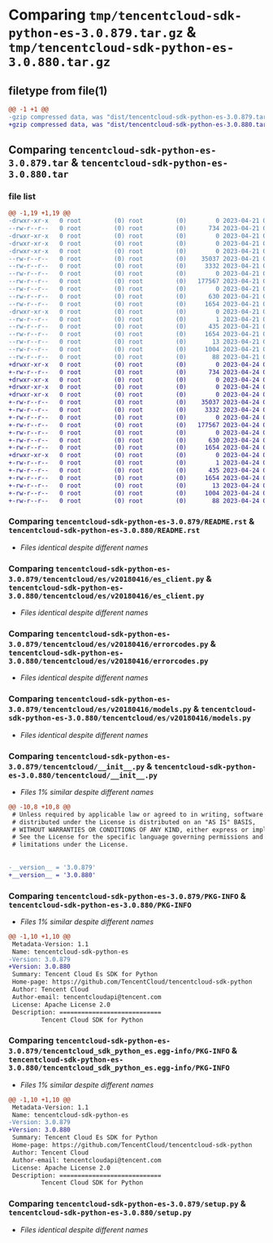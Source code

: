 # Comparing `tmp/tencentcloud-sdk-python-es-3.0.879.tar.gz` & `tmp/tencentcloud-sdk-python-es-3.0.880.tar.gz`

## filetype from file(1)

```diff
@@ -1 +1 @@
-gzip compressed data, was "dist/tencentcloud-sdk-python-es-3.0.879.tar", last modified: Fri Apr 21 00:44:35 2023, max compression
+gzip compressed data, was "dist/tencentcloud-sdk-python-es-3.0.880.tar", last modified: Mon Apr 24 03:04:29 2023, max compression
```

## Comparing `tencentcloud-sdk-python-es-3.0.879.tar` & `tencentcloud-sdk-python-es-3.0.880.tar`

### file list

```diff
@@ -1,19 +1,19 @@
-drwxr-xr-x   0 root         (0) root         (0)        0 2023-04-21 00:44:35.000000 tencentcloud-sdk-python-es-3.0.879/
--rw-r--r--   0 root         (0) root         (0)      734 2023-04-21 00:44:35.000000 tencentcloud-sdk-python-es-3.0.879/README.rst
-drwxr-xr-x   0 root         (0) root         (0)        0 2023-04-21 00:44:35.000000 tencentcloud-sdk-python-es-3.0.879/tencentcloud/
-drwxr-xr-x   0 root         (0) root         (0)        0 2023-04-21 00:44:35.000000 tencentcloud-sdk-python-es-3.0.879/tencentcloud/es/
-drwxr-xr-x   0 root         (0) root         (0)        0 2023-04-21 00:44:35.000000 tencentcloud-sdk-python-es-3.0.879/tencentcloud/es/v20180416/
--rw-r--r--   0 root         (0) root         (0)    35037 2023-04-21 00:44:35.000000 tencentcloud-sdk-python-es-3.0.879/tencentcloud/es/v20180416/es_client.py
--rw-r--r--   0 root         (0) root         (0)     3332 2023-04-21 00:44:35.000000 tencentcloud-sdk-python-es-3.0.879/tencentcloud/es/v20180416/errorcodes.py
--rw-r--r--   0 root         (0) root         (0)        0 2023-04-21 00:44:35.000000 tencentcloud-sdk-python-es-3.0.879/tencentcloud/es/v20180416/__init__.py
--rw-r--r--   0 root         (0) root         (0)   177567 2023-04-21 00:44:35.000000 tencentcloud-sdk-python-es-3.0.879/tencentcloud/es/v20180416/models.py
--rw-r--r--   0 root         (0) root         (0)        0 2023-04-21 00:44:35.000000 tencentcloud-sdk-python-es-3.0.879/tencentcloud/es/__init__.py
--rw-r--r--   0 root         (0) root         (0)      630 2023-04-21 00:44:35.000000 tencentcloud-sdk-python-es-3.0.879/tencentcloud/__init__.py
--rw-r--r--   0 root         (0) root         (0)     1654 2023-04-21 00:44:35.000000 tencentcloud-sdk-python-es-3.0.879/PKG-INFO
-drwxr-xr-x   0 root         (0) root         (0)        0 2023-04-21 00:44:35.000000 tencentcloud-sdk-python-es-3.0.879/tencentcloud_sdk_python_es.egg-info/
--rw-r--r--   0 root         (0) root         (0)        1 2023-04-21 00:44:35.000000 tencentcloud-sdk-python-es-3.0.879/tencentcloud_sdk_python_es.egg-info/dependency_links.txt
--rw-r--r--   0 root         (0) root         (0)      435 2023-04-21 00:44:35.000000 tencentcloud-sdk-python-es-3.0.879/tencentcloud_sdk_python_es.egg-info/SOURCES.txt
--rw-r--r--   0 root         (0) root         (0)     1654 2023-04-21 00:44:35.000000 tencentcloud-sdk-python-es-3.0.879/tencentcloud_sdk_python_es.egg-info/PKG-INFO
--rw-r--r--   0 root         (0) root         (0)       13 2023-04-21 00:44:35.000000 tencentcloud-sdk-python-es-3.0.879/tencentcloud_sdk_python_es.egg-info/top_level.txt
--rw-r--r--   0 root         (0) root         (0)     1004 2023-04-21 00:44:35.000000 tencentcloud-sdk-python-es-3.0.879/setup.py
--rw-r--r--   0 root         (0) root         (0)       88 2023-04-21 00:44:35.000000 tencentcloud-sdk-python-es-3.0.879/setup.cfg
+drwxr-xr-x   0 root         (0) root         (0)        0 2023-04-24 03:04:29.000000 tencentcloud-sdk-python-es-3.0.880/
+-rw-r--r--   0 root         (0) root         (0)      734 2023-04-24 03:04:28.000000 tencentcloud-sdk-python-es-3.0.880/README.rst
+drwxr-xr-x   0 root         (0) root         (0)        0 2023-04-24 03:04:29.000000 tencentcloud-sdk-python-es-3.0.880/tencentcloud/
+drwxr-xr-x   0 root         (0) root         (0)        0 2023-04-24 03:04:29.000000 tencentcloud-sdk-python-es-3.0.880/tencentcloud/es/
+drwxr-xr-x   0 root         (0) root         (0)        0 2023-04-24 03:04:29.000000 tencentcloud-sdk-python-es-3.0.880/tencentcloud/es/v20180416/
+-rw-r--r--   0 root         (0) root         (0)    35037 2023-04-24 03:04:28.000000 tencentcloud-sdk-python-es-3.0.880/tencentcloud/es/v20180416/es_client.py
+-rw-r--r--   0 root         (0) root         (0)     3332 2023-04-24 03:04:28.000000 tencentcloud-sdk-python-es-3.0.880/tencentcloud/es/v20180416/errorcodes.py
+-rw-r--r--   0 root         (0) root         (0)        0 2023-04-24 03:04:28.000000 tencentcloud-sdk-python-es-3.0.880/tencentcloud/es/v20180416/__init__.py
+-rw-r--r--   0 root         (0) root         (0)   177567 2023-04-24 03:04:28.000000 tencentcloud-sdk-python-es-3.0.880/tencentcloud/es/v20180416/models.py
+-rw-r--r--   0 root         (0) root         (0)        0 2023-04-24 03:04:28.000000 tencentcloud-sdk-python-es-3.0.880/tencentcloud/es/__init__.py
+-rw-r--r--   0 root         (0) root         (0)      630 2023-04-24 03:04:28.000000 tencentcloud-sdk-python-es-3.0.880/tencentcloud/__init__.py
+-rw-r--r--   0 root         (0) root         (0)     1654 2023-04-24 03:04:29.000000 tencentcloud-sdk-python-es-3.0.880/PKG-INFO
+drwxr-xr-x   0 root         (0) root         (0)        0 2023-04-24 03:04:29.000000 tencentcloud-sdk-python-es-3.0.880/tencentcloud_sdk_python_es.egg-info/
+-rw-r--r--   0 root         (0) root         (0)        1 2023-04-24 03:04:29.000000 tencentcloud-sdk-python-es-3.0.880/tencentcloud_sdk_python_es.egg-info/dependency_links.txt
+-rw-r--r--   0 root         (0) root         (0)      435 2023-04-24 03:04:29.000000 tencentcloud-sdk-python-es-3.0.880/tencentcloud_sdk_python_es.egg-info/SOURCES.txt
+-rw-r--r--   0 root         (0) root         (0)     1654 2023-04-24 03:04:29.000000 tencentcloud-sdk-python-es-3.0.880/tencentcloud_sdk_python_es.egg-info/PKG-INFO
+-rw-r--r--   0 root         (0) root         (0)       13 2023-04-24 03:04:29.000000 tencentcloud-sdk-python-es-3.0.880/tencentcloud_sdk_python_es.egg-info/top_level.txt
+-rw-r--r--   0 root         (0) root         (0)     1004 2023-04-24 03:04:28.000000 tencentcloud-sdk-python-es-3.0.880/setup.py
+-rw-r--r--   0 root         (0) root         (0)       88 2023-04-24 03:04:29.000000 tencentcloud-sdk-python-es-3.0.880/setup.cfg
```

### Comparing `tencentcloud-sdk-python-es-3.0.879/README.rst` & `tencentcloud-sdk-python-es-3.0.880/README.rst`

 * *Files identical despite different names*

### Comparing `tencentcloud-sdk-python-es-3.0.879/tencentcloud/es/v20180416/es_client.py` & `tencentcloud-sdk-python-es-3.0.880/tencentcloud/es/v20180416/es_client.py`

 * *Files identical despite different names*

### Comparing `tencentcloud-sdk-python-es-3.0.879/tencentcloud/es/v20180416/errorcodes.py` & `tencentcloud-sdk-python-es-3.0.880/tencentcloud/es/v20180416/errorcodes.py`

 * *Files identical despite different names*

### Comparing `tencentcloud-sdk-python-es-3.0.879/tencentcloud/es/v20180416/models.py` & `tencentcloud-sdk-python-es-3.0.880/tencentcloud/es/v20180416/models.py`

 * *Files identical despite different names*

### Comparing `tencentcloud-sdk-python-es-3.0.879/tencentcloud/__init__.py` & `tencentcloud-sdk-python-es-3.0.880/tencentcloud/__init__.py`

 * *Files 1% similar despite different names*

```diff
@@ -10,8 +10,8 @@
 # Unless required by applicable law or agreed to in writing, software
 # distributed under the License is distributed on an "AS IS" BASIS,
 # WITHOUT WARRANTIES OR CONDITIONS OF ANY KIND, either express or implied.
 # See the License for the specific language governing permissions and
 # limitations under the License.
 
 
-__version__ = '3.0.879'
+__version__ = '3.0.880'
```

### Comparing `tencentcloud-sdk-python-es-3.0.879/PKG-INFO` & `tencentcloud-sdk-python-es-3.0.880/PKG-INFO`

 * *Files 1% similar despite different names*

```diff
@@ -1,10 +1,10 @@
 Metadata-Version: 1.1
 Name: tencentcloud-sdk-python-es
-Version: 3.0.879
+Version: 3.0.880
 Summary: Tencent Cloud Es SDK for Python
 Home-page: https://github.com/TencentCloud/tencentcloud-sdk-python
 Author: Tencent Cloud
 Author-email: tencentcloudapi@tencent.com
 License: Apache License 2.0
 Description: ============================
         Tencent Cloud SDK for Python
```

### Comparing `tencentcloud-sdk-python-es-3.0.879/tencentcloud_sdk_python_es.egg-info/PKG-INFO` & `tencentcloud-sdk-python-es-3.0.880/tencentcloud_sdk_python_es.egg-info/PKG-INFO`

 * *Files 1% similar despite different names*

```diff
@@ -1,10 +1,10 @@
 Metadata-Version: 1.1
 Name: tencentcloud-sdk-python-es
-Version: 3.0.879
+Version: 3.0.880
 Summary: Tencent Cloud Es SDK for Python
 Home-page: https://github.com/TencentCloud/tencentcloud-sdk-python
 Author: Tencent Cloud
 Author-email: tencentcloudapi@tencent.com
 License: Apache License 2.0
 Description: ============================
         Tencent Cloud SDK for Python
```

### Comparing `tencentcloud-sdk-python-es-3.0.879/setup.py` & `tencentcloud-sdk-python-es-3.0.880/setup.py`

 * *Files identical despite different names*

